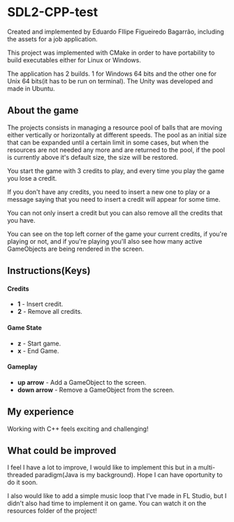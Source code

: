 # SDL2-CPP-test
Created and implemented by Eduardo FIlipe Figueiredo Bagarrão, including the assets for a job application.

This project was implemented with CMake in order to have portability to build executables either for Linux or Windows.

The application has 2 builds. 1 for Windows 64 bits and the other one for Unix 64 bits(it has to be run on terminal). The Unity was developed and made in Ubuntu.

## About the game

The projects consists in managing a resource pool of balls that are moving either vertically or horizontally at different speeds. The pool as an initial size that can be expanded until a certain limit in some cases, but when the resources are not needed any more and are returned to the pool, if the pool is currently above it's default size, the size will be restored.

You start the game with 3 credits to play, and every time you play the game you lose a credit.

If you don't have any credits, you need to insert a new one to play or a message saying that you need to insert a credit will appear for some time.

You can not only insert a credit but you can also remove all the credits that you have.

You can see on the top left corner of the game your current credits, if you're playing or not, and if you're playing you'll also see how many active GameObjects are being rendered in the screen. 

## Instructions(Keys)

#### Credits

- **1** - Insert credit.
- **2** - Remove all credits.

#### Game State

- **z** - Start game.
- **x** - End Game.

#### Gameplay

- **up arrow** - Add a GameObject to the screen.
- **down arrow** - Remove a GameObject from the screen.

## My experience

Working with C++ feels exciting and challenging!

## What could be improved

I feel I have a lot to improve, I would like to implement this but in a multi-threaded paradigm(Java is my background). Hope I can have oportunity to do it soon.

I also would like to add a simple music loop that I've made in FL Studio, but I didn't also had time to implement it on game. You can watch it on the resources folder of the project!
